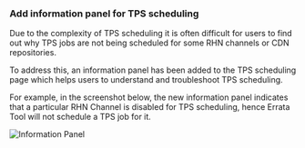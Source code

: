 ### Add information panel for TPS scheduling

Due to the complexity of TPS scheduling it is often difficult for users to
find out why TPS jobs are not being scheduled for some RHN channels or CDN
repositories.

To address this, an information panel has been added to the TPS scheduling page
which helps users to understand and troubleshoot TPS scheduling.

For example, in the screenshot below, the new information panel indicates that
a particular RHN Channel is disabled for TPS scheduling, hence Errata Tool
will not schedule a TPS job for it.

![Information Panel](images/3.10.6/tps_panel.gif)
